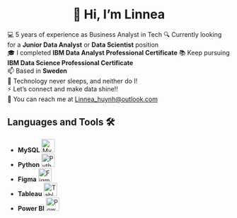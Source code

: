 <h1 align="center">👋 Hi, I’m Linnea </h1> 

💻 5 years of experience as Business Analyst in Tech
🔍 Currently looking for a <strong>Junior Data Analyst</strong> or <strong>Data Scientist</strong> position
<br>
🎓 I completed <strong>IBM Data Analyst Professional Certificate</strong>
📚 Keep pursuing <strong>IBM Data Science Professional Certificate</strong>
<br>
📫 Based in <strong>Sweden</strong><br>
🚀 Technology never sleeps, and neither do I!
<br>
⚡ Let’s connect and make data shine!!<br>
📩 You can reach me at Linnea_huynh@outlook.com<br> 
## Languages and Tools 🛠️

- **MySQL** <img src="https://img.icons8.com/ios/452/mysql-logo.png" width="30" alt="MySQL">
- **Python** <img src="https://img.icons8.com/ios/452/python.png" width="30" alt="Python">
- **Figma** <img src="https://img.icons8.com/ios/452/figma.png" width="30" alt="Figma">
- **Tableau** <img src="https://cdn.worldvectorlogo.com/logos/tableau-software.svg" width="30" alt="Tableau">
- **Power BI** <img src="https://img.icons8.com/ios/452/power-bi.png" width="30" alt="Power BI">
